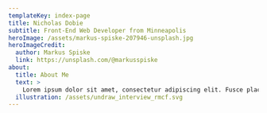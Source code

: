 ```yaml
---
templateKey: index-page
title: Nicholas Dobie
subtitle: Front-End Web Developer from Minneapolis
heroImage: /assets/markus-spiske-207946-unsplash.jpg
heroImageCredit:
  author: Markus Spiske
  link: https://unsplash.com/@markusspiske
about:
  title: About Me
  text: >
    Lorem ipsum dolor sit amet, consectetur adipiscing elit. Fusce placerat purus nec vehicula pharetra. Quisque purus nisl, iaculis a ante at, pretium fringilla sem. Pellentesque scelerisque nisl id ipsum consectetur, vitae eleifend odio tempus. Aenean viverra rutrum viverra. Pellentesque facilisis faucibus lectus. Sed fringilla nibh nec nulla malesuada semper. Donec a lectus molestie, mollis quam vitae, vulputate metus. Ut pulvinar eros vitae eros suscipit, nec ultrices nisl tempus. Nulla pharetra finibus arcu, et aliquam nisi. Nulla venenatis, quam eu venenatis tempor, magna libero tincidunt nunc, a suscipit enim ligula gravida dui. Nam in ligula vitae ante vehicula facilisis sit amet sed arcu. Etiam sit amet lacus vitae sapien tempor egestas rhoncus in nisl. Phasellus sagittis lacus sed est placerat, quis ornare velit fermentum. Vestibulum sit amet pulvinar nulla. Nunc in nulla at nunc pharetra suscipit eu ac mauris. 
  illustration: /assets/undraw_interview_rmcf.svg
---
```

